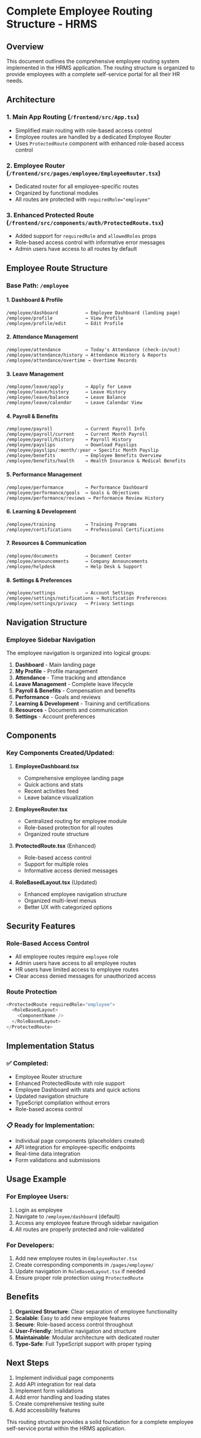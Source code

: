 # Complete Employee Routing Structure - HRMS

## Overview
This document outlines the comprehensive employee routing system implemented in the HRMS application. The routing structure is organized to provide employees with a complete self-service portal for all their HR needs.

## Architecture

### 1. Main App Routing (`/frontend/src/App.tsx`)
- Simplified main routing with role-based access control
- Employee routes are handled by a dedicated Employee Router
- Uses `ProtectedRoute` component with enhanced role-based access control

### 2. Employee Router (`/frontend/src/pages/employee/EmployeeRouter.tsx`)
- Dedicated router for all employee-specific routes
- Organized by functional modules
- All routes are protected with `requiredRole="employee"`

### 3. Enhanced Protected Route (`/frontend/src/components/auth/ProtectedRoute.tsx`)
- Added support for `requiredRole` and `allowedRoles` props
- Role-based access control with informative error messages
- Admin users have access to all routes by default

## Employee Route Structure

### Base Path: `/employee`

#### 1. Dashboard & Profile
```
/employee/dashboard          → Employee Dashboard (landing page)
/employee/profile            → View Profile
/employee/profile/edit       → Edit Profile
```

#### 2. Attendance Management
```
/employee/attendance         → Today's Attendance (check-in/out)
/employee/attendance/history → Attendance History & Reports
/employee/attendance/overtime → Overtime Records
```

#### 3. Leave Management
```
/employee/leave/apply        → Apply for Leave
/employee/leave/history      → Leave History
/employee/leave/balance      → Leave Balance
/employee/leave/calendar     → Leave Calendar View
```

#### 4. Payroll & Benefits
```
/employee/payroll            → Current Payroll Info
/employee/payroll/current    → Current Month Payroll
/employee/payroll/history    → Payroll History
/employee/payslips           → Download Payslips
/employee/payslips/:month/:year → Specific Month Payslip
/employee/benefits           → Employee Benefits Overview
/employee/benefits/health    → Health Insurance & Medical Benefits
```

#### 5. Performance Management
```
/employee/performance        → Performance Dashboard
/employee/performance/goals  → Goals & Objectives
/employee/performance/reviews → Performance Review History
```

#### 6. Learning & Development
```
/employee/training           → Training Programs
/employee/certifications     → Professional Certifications
```

#### 7. Resources & Communication
```
/employee/documents          → Document Center
/employee/announcements      → Company Announcements
/employee/helpdesk           → Help Desk & Support
```

#### 8. Settings & Preferences
```
/employee/settings           → Account Settings
/employee/settings/notifications → Notification Preferences
/employee/settings/privacy   → Privacy Settings
```

## Navigation Structure

### Employee Sidebar Navigation
The employee navigation is organized into logical groups:

1. **Dashboard** - Main landing page
2. **My Profile** - Profile management
3. **Attendance** - Time tracking and attendance
4. **Leave Management** - Complete leave lifecycle
5. **Payroll & Benefits** - Compensation and benefits
6. **Performance** - Goals and reviews
7. **Learning & Development** - Training and certifications
8. **Resources** - Documents and communication
9. **Settings** - Account preferences

## Components

### Key Components Created/Updated:

1. **EmployeeDashboard.tsx**
   - Comprehensive employee landing page
   - Quick actions and stats
   - Recent activities feed
   - Leave balance visualization

2. **EmployeeRouter.tsx**
   - Centralized routing for employee module
   - Role-based protection for all routes
   - Organized route structure

3. **ProtectedRoute.tsx** (Enhanced)
   - Role-based access control
   - Support for multiple roles
   - Informative access denied messages

4. **RoleBasedLayout.tsx** (Updated)
   - Enhanced employee navigation structure
   - Organized multi-level menus
   - Better UX with categorized options

## Security Features

### Role-Based Access Control
- All employee routes require `employee` role
- Admin users have access to all employee routes
- HR users have limited access to employee routes
- Clear access denied messages for unauthorized access

### Route Protection
```typescript
<ProtectedRoute requiredRole="employee">
  <RoleBasedLayout>
    <ComponentName />
  </RoleBasedLayout>
</ProtectedRoute>
```

## Implementation Status

### ✅ Completed:
- Employee Router structure
- Enhanced ProtectedRoute with role support
- Employee Dashboard with stats and quick actions
- Updated navigation structure
- TypeScript compilation without errors
- Role-based access control

### 📋 Ready for Implementation:
- Individual page components (placeholders created)
- API integration for employee-specific endpoints
- Real-time data integration
- Form validations and submissions

## Usage Example

### For Employee Users:
1. Login as employee
2. Navigate to `/employee/dashboard` (default)
3. Access any employee feature through sidebar navigation
4. All routes are properly protected and role-validated

### For Developers:
1. Add new employee routes in `EmployeeRouter.tsx`
2. Create corresponding components in `/pages/employee/`
3. Update navigation in `RoleBasedLayout.tsx` if needed
4. Ensure proper role protection using `ProtectedRoute`

## Benefits

1. **Organized Structure**: Clear separation of employee functionality
2. **Scalable**: Easy to add new employee features
3. **Secure**: Role-based access control throughout
4. **User-Friendly**: Intuitive navigation and structure
5. **Maintainable**: Modular architecture with dedicated router
6. **Type-Safe**: Full TypeScript support with proper typing

## Next Steps

1. Implement individual page components
2. Add API integration for real data
3. Implement form validations
4. Add error handling and loading states
5. Create comprehensive testing suite
6. Add accessibility features

This routing structure provides a solid foundation for a complete employee self-service portal within the HRMS application.
